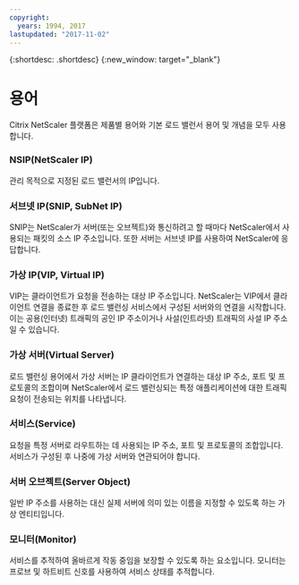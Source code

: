 ```yaml
---
copyright:
  years: 1994, 2017
lastupdated: "2017-11-02"
---
```


{:shortdesc: .shortdesc}
{:new_window: target="_blank"}

# 용어

Citrix NetScaler 플랫폼은 제품별 용어와 기본 로드 밸런서 용어 및 개념을 모두 사용합니다. 

### NSIP(NetScaler IP)

관리 목적으로 지정된 로드 밸런서의 IP입니다.

### 서브넷 IP(SNIP, SubNet IP)

SNIP는 NetScaler가 서버(또는 오브젝트)와 통신하려고 할 때마다 NetScaler에서 사용되는 패킷의 소스 IP 주소입니다. 또한 서버는 서브넷 IP를 사용하여 NetScaler에 응답합니다.

### 가상 IP(VIP, Virtual IP)

VIP는 클라이언트가 요청을 전송하는 대상 IP 주소입니다. NetScaler는 VIP에서 클라이언트 연결을 종료한 후 로드 밸런싱 서비스에서 구성된 서버와의 연결을 시작합니다. 이는 공용(인터넷) 트래픽의 공인 IP 주소이거나 사설(인트라넷) 트래픽의 사설 IP 주소일 수 있습니다.

### 가상 서버(Virtual Server)

로드 밸런싱 용어에서 가상 서버는 IP 클라이언트가 연결하는 대상 IP 주소, 포트 및 프로토콜의 조합이며 NetScaler에서 로드 밸런싱되는 특정 애플리케이션에 대한 트래픽 요청이 전송되는 위치를 나타냅니다.

### 서비스(Service)

요청을 특정 서버로 라우트하는 데 사용되는 IP 주소, 포트 및 프로토콜의 조합입니다. 서비스가 구성된 후 나중에 가상 서버와 연관되어야 합니다.

### 서버 오브젝트(Server Object)

일반 IP 주소를 사용하는 대신 실제 서버에 의미 있는 이름을 지정할 수 있도록 하는 가상 엔티티입니다.

### 모니터(Monitor)

서비스를 추적하여 올바르게 작동 중임을 보장할 수 있도록 하는 요소입니다. 모니터는 프로브 및 하트비트 신호를 사용하여 서비스 상태를 추적합니다.
